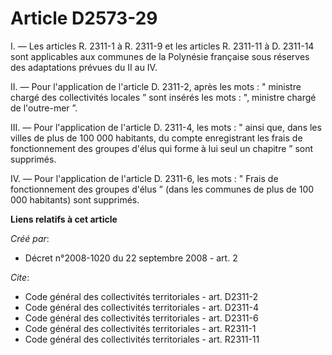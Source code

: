 # Article D2573-29

I. ― Les articles R. 2311-1 à R. 2311-9 et les articles R. 2311-11 à D. 2311-14 sont applicables aux communes de la Polynésie
française sous réserves des adaptations prévues du II au IV. 

II. ― Pour l'application de l'article D. 2311-2, après les mots : " ministre chargé des collectivités locales ” sont insérés
les mots : ", ministre chargé de l'outre-mer ”. 

III. ― Pour l'application de l'article D. 2311-4, les mots : " ainsi que, dans les villes de plus de 100 000 habitants, du
compte enregistrant les frais de fonctionnement des groupes d'élus qui forme à lui seul un chapitre ” sont supprimés. 

IV. ― Pour l'application de l'article D. 2311-6, les mots : " Frais de fonctionnement des groupes d'élus ” (dans les communes
de plus de 100 000 habitants) sont supprimés.

**Liens relatifs à cet article**

_Créé par_:

  - Décret n°2008-1020 du 22 septembre 2008 - art. 2

_Cite_:

  - Code général des collectivités territoriales - art. D2311-2
  - Code général des collectivités territoriales - art. D2311-4
  - Code général des collectivités territoriales - art. D2311-6
  - Code général des collectivités territoriales - art. R2311-1
  - Code général des collectivités territoriales - art. R2311-11
